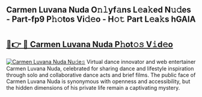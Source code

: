 ## Carmen Luvana Nuda O𝚗𝚕yf𝚊ns L𝚎a𝚔ed N𝚞𝚍es - Part-fp9 P𝚑𝚘tos Vi𝚍𝚎o - H𝚘𝚝 Part L𝚎a𝚔s hGAIA

# <h2><a href="http://kf1hek.oniu.top/?m=Carmen+Luvana+Nuda">🔗👉 🔴 Carmen Luvana Nuda P𝚑ot𝚘𝚜 V𝚒d𝚎o</a></h2>

[![Carmen Luvana Nuda Nu𝚍e𝚜](https://i.imgur.com/0qMVB7G.gif)](http://kf1hek.oniu.top/?m=Carmen+Luvana+Nuda)
Virtual dance innovator and web entertainer Carmen Luvana Nuda, celebrated for sharing dance and lifestyle inspiration through solo and collaborative dance acts and brief films. The public face of Carmen Luvana Nuda is synonymous with openness and accessibility, but the hidden dimensions of his private life remain a captivating mystery.  
